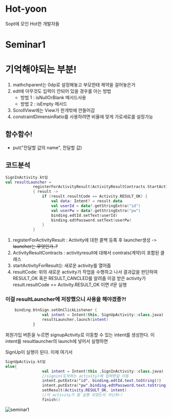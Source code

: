 # Hot-yoon
Sopt에 모인 Hot한 개발자들

# Seminar1


# 기억해야되는 부분!
 1. mathchparent는 0dp로 설정해놓고 부모한테 제약을 걸어놓은거
 2. edt에 아무것도 입력이 안되어 있을 경우를 아는 방법
    - 방법 1 : isNullOrBlank 메서드사용
    - 방법 2 : isEmpty 메서드
 3. ScrollView에는 View가 한개밖에 안들어감
 4. constraintDimensinRatio를 사용하려면 비율에 맞게 가로세로를 설정가능

## 함수함수!
- put("전달할 값의 name", 전달할 값)

## 코드분석

```kotlin
SignInActivity.kt임
val resultLauncher =
            registerForActivityResult(ActivityResultContracts.StartActivityForResult())
            { result ->
                if (result.resultCode == Activity.RESULT_OK) {
                    val data: Intent? = result.data
                    val userId = data?.getStringExtra("id")
                    val userPw = data?.getStringExtra("pw")
                    binding.edtId.setText(userId)
                    binding.edtPassword.setText(userPw)
                }
            }
```
1. registerForActivityResult : Activity에 대한 콜백 등록 후 launcher생성 ->  ~~launcher는 무엇인가..?~~
2. ActivityResultContracts : activityresult에 대해서 contrats(계약)이 포함된 클래스
3. startActivityForResult(): 새로운 activity를 열어줌
4. resultCode: 위의 새로운 activity가 작업을 수행하고 나서 결과값을 판단하여 RESULT_OK 혹은 RESULT_CANCLED를 알려줌 이걸 받은 activity가 result.resultCode == Activity.RESULT_OK 이면 if문 실행

### 이걸 resultLauncher에 저장했으니 사용을 해야겠죵?!

```kotlin
    binding.btnSign.setOnClickListener {
                val intent = Intent(this, SignUpActivity::class.java)
                resultLauncher.launch(intent)
            }
```
회원가입 버튼을 누르면 signupActivity로 이동할 수 있는 intent를 생성한다. 이 intent를 resultlauncher의 launch에 넣어서 실행하면 <p>
SignUp이 실행이 된다. 이제 여기서
```kotlin
SignUpActiviy.kt임
else{
                val intent = Intent(this ,SignInActivity::class.java)
                //signin(도착하는 activity)에 입력한걸 이동
                intent.putExtra("id", binding.edtId.text.toString())
                intent.putExtra("pw",binding.edtPassword.text.toString())
                setResult(Activity.RESULT_OK, intent)
                //이 activity가 잘 실행 되었는지 아닌쥐~!
                finish()
```
![seminar1](https://user-images.githubusercontent.com/66460447/162552596-9696f482-7bdc-447a-a291-8ce63111a8b2.gif)
